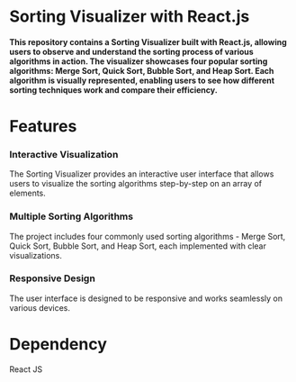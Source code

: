 # Sorting Visualizer with React.js

#### This repository contains a Sorting Visualizer built with React.js, allowing users to observe and understand the sorting process of various algorithms in action. The visualizer showcases four popular sorting algorithms: Merge Sort, Quick Sort, Bubble Sort, and Heap Sort. Each algorithm is visually represented, enabling users to see how different sorting techniques work and compare their efficiency.

# Features

### Interactive Visualization

The Sorting Visualizer provides an interactive user interface that allows users to visualize the sorting algorithms step-by-step on an array of elements.

### Multiple Sorting Algorithms

The project includes four commonly used sorting algorithms - Merge Sort, Quick Sort, Bubble Sort, and Heap Sort, each implemented with clear visualizations.

### Responsive Design

The user interface is designed to be responsive and works seamlessly on various devices.

# Dependency

React JS

